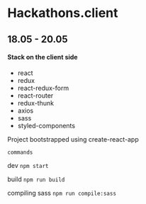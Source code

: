 # Hackathons.client
## 18.05 - 20.05

#### Stack on the client side
- react
- redux
- react-redux-form
- react-router
- redux-thunk
- axios
- sass
- styled-components

Project bootstrapped using create-react-app

`commands`

dev `npm start`

build `npm run build`

compiling sass `npm run compile:sass`

